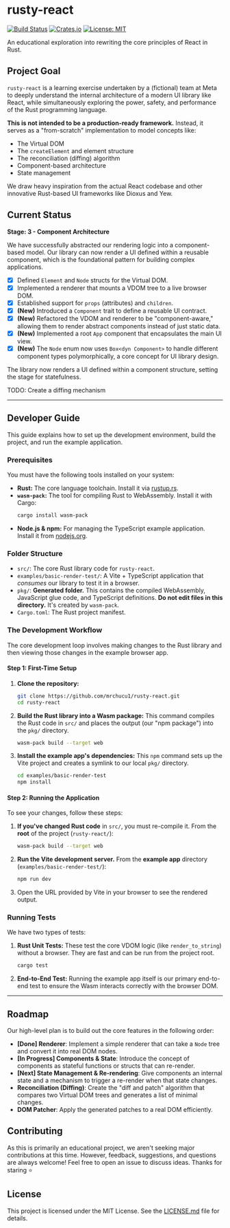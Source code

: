 # rusty-react

[![Build Status](https://img.shields.io/badge/build-passing-brightgreen)](https://github.com/mrchucu1/rusty-react)
[![Crates.io](https://img.shields.io/crates/v/rusty-react.svg?label=version)](https://crates.io/crates/rusty-react)
[![License: MIT](https://img.shields.io/badge/License-MIT-yellow.svg)](https://opensource.org/licenses/MIT)

An educational exploration into rewriting the core principles of React in Rust.

## Project Goal

`rusty-react` is a learning exercise undertaken by a (fictional) team at Meta to deeply understand the internal architecture of a modern UI library like React, while simultaneously exploring the power, safety, and performance of the Rust programming language.

**This is not intended to be a production-ready framework.** Instead, it serves as a "from-scratch" implementation to model concepts like:

- The Virtual DOM
- The `createElement` and element structure
- The reconciliation (diffing) algorithm
- Component-based architecture
- State management

We draw heavy inspiration from the actual React codebase and other innovative Rust-based UI frameworks like Dioxus and Yew.

## Current Status

**Stage: 3 - Component Architecture**

We have successfully abstracted our rendering logic into a component-based model. Our library can now render a UI defined within a reusable component, which is the foundational pattern for building complex applications.

- [x] Defined `Element` and `Node` structs for the Virtual DOM.
- [x] Implemented a renderer that mounts a VDOM tree to a live browser DOM.
- [x] Established support for `props` (attributes) and `children`.
- [x] **(New)** Introduced a `Component` trait to define a reusable UI contract.
- [x] **(New)** Refactored the VDOM and renderer to be "component-aware," allowing them to render abstract components instead of just static data.
- [x] **(New)** Implemented a root `App` component that encapsulates the main UI view.
- [x] **(New)** The `Node` enum now uses `Box<dyn Component>` to handle different component types polymorphically, a core concept for UI library design.

The library now renders a UI defined within a component structure, setting the stage for statefulness.

TODO: Create a diffing mechanism

---

## Developer Guide

This guide explains how to set up the development environment, build the project, and run the example application.

### Prerequisites

You must have the following tools installed on your system:
- **Rust:** The core language toolchain. Install it via [rustup.rs](https://rustup.rs/).
- **`wasm-pack`:** The tool for compiling Rust to WebAssembly. Install it with Cargo:
  ```bash
  cargo install wasm-pack
  ```
- **Node.js & npm:** For managing the TypeScript example application. Install it from [nodejs.org](https://nodejs.org/).

### Folder Structure

- `src/`: The core Rust library code for `rusty-react`.
- `examples/basic-render-test/`: A Vite + TypeScript application that *consumes* our library to test it in a browser.
- `pkg/`: **Generated folder.** This contains the compiled WebAssembly, JavaScript glue code, and TypeScript definitions. **Do not edit files in this directory.** It's created by `wasm-pack`.
- `Cargo.toml`: The Rust project manifest.

### The Development Workflow

The core development loop involves making changes to the Rust library and then viewing those changes in the example browser app.

#### **Step 1: First-Time Setup**

1.  **Clone the repository:**
    ```bash
    git clone https://github.com/mrchucu1/rusty-react.git
    cd rusty-react
    ```
2.  **Build the Rust library into a Wasm package:**
    This command compiles the Rust code in `src/` and places the output (our "npm package") into the `pkg/` directory.
    ```bash
    wasm-pack build --target web
    ```
3.  **Install the example app's dependencies:**
    This `npm` command sets up the Vite project and creates a symlink to our local `pkg/` directory.
    ```bash
    cd examples/basic-render-test
    npm install
    ```

#### **Step 2: Running the Application**

To see your changes, follow these steps:

1.  **If you've changed Rust code** in `src/`, you must re-compile it. From the **root** of the project (`rusty-react/`):
    ```bash
    wasm-pack build --target web
    ```
2.  **Run the Vite development server.** From the **example app** directory (`examples/basic-render-test/`):
    ```bash
    npm run dev
    ```
3.  Open the URL provided by Vite in your browser to see the rendered output.

### Running Tests

We have two types of tests:

1.  **Rust Unit Tests:** These test the core VDOM logic (like `render_to_string`) without a browser. They are fast and can be run from the project root.
    ```bash
    cargo test
    ```
2.  **End-to-End Test:** Running the example app itself is our primary end-to-end test to ensure the Wasm interacts correctly with the browser DOM.

---

## Roadmap

Our high-level plan is to build out the core features in the following order:

-   **[Done] Renderer**: Implement a simple renderer that can take a `Node` tree and convert it into real DOM nodes.
-   **[In Progress] Components & State**: Introduce the concept of components as stateful functions or structs that can re-render.
-   **[Next] State Management & Re-rendering**: Give components an internal state and a mechanism to trigger a re-render when that state changes.
-   **Reconciliation (Diffing)**: Create the "diff and patch" algorithm that compares two Virtual DOM trees and generates a list of minimal changes.
-   **DOM Patcher**: Apply the generated patches to a real DOM efficiently.


## Contributing

As this is primarily an educational project, we aren't seeking major contributions at this time. However, feedback, suggestions, and questions are always welcome! Feel free to open an issue to discuss ideas. Thanks for staring ⭐

## License

This project is licensed under the MIT License. See the [LICENSE.md](LICENSE.md) file for details.
